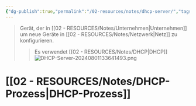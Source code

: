 ```yaml
---
{"dg-publish":true,"permalink":"/02-resources/notes/dhcp-server/","tags":["netzwerk","hardware"],"noteIcon":""}
---
```


>Gerät, der in [[02 - RESOURCES/Notes/Unternehmen\|Unternehmen]] um neue Geräte in [[02 - RESOURCES/Notes/Netzwerk\|Netz]] zu konfigurieren.
>>Es verwendet [[02 - RESOURCES/Notes/DHCP\|DHCP]]
![DHCP-Server-20240801133641493.png](/img/user/02%20-%20RESOURCES/Files/DHCP-Server-20240801133641493.png)

# [[02 - RESOURCES/Notes/DHCP-Prozess\|DHCP-Prozess]]

